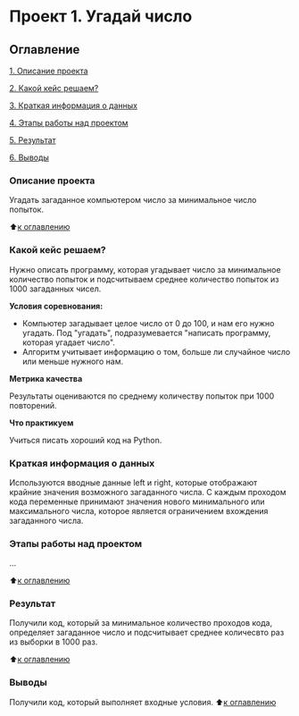 # Проект 1. Угадай число

## Оглавление
[1. Описание проекта](https://github.com/Anna1Panda/HW1/blob/main/README.md#Описание-проекта)

[2. Какой кейс решаем?](https://github.com/Anna1Panda/HW1/blob/main/README.md#Какой-кейс-решаем)

[3. Краткая информация о данных](https://github.com/Anna1Panda/HW1/blob/main/README.md#Краткая-информация-о-данных)

[4. Этапы работы над проектом](https://github.com/Anna1Panda/HW1/blob/main/README.md#Этапы-работы-над-проектом)

[5. Результат](https://github.com/Anna1Panda/HW1/blob/main/README.md#Результат)

[6. Выводы](https://github.com/Anna1Panda/HW1/blob/main/README.md#Выводы)

### Описание проекта
Угадать загаданное компьютером число за минимальное число попыток.

:arrow_up:[к оглавлению](https://github.com/Anna1Panda/HW1/blob/main/README.md#Оглавление)


### Какой кейс решаем?
Нужно описать программу, которая угадывает число за минимальное количество попыток и подсчитываем среднее количество попыток из 1000 загаданных чисел.

**Условия соревнования:**
- Компьютер загадывает целое число от 0 до 100, и нам его нужно угадать. Под "угадать", подразумевается "написать программу, которая угадает число".
- Алгоритм учитывает информацию о том, больше ли случайное число или меньше нужного нам. 

**Метрика качества** 

Результаты оцениваются по среднему количеству попыток при 1000 повторений.

**Что практикуем**

Учиться писать хороший код на Python.


### Краткая информация о данных

Используются вводные данные left и right, которые отображают крайние значения возможного загаданного числа. С каждым проходом кода переменные принимают значения нового минимального или максимального числа, которое является ограничением вхождения загаданного числа. 

### Этапы работы над проектом
...

:arrow_up:[к оглавлению](https://github.com/Anna1Panda/HW1/blob/main/README.md#Оглавление)

### Результат

Получили код, который за минимальное количество проходов кода, определяет загаданное число и подсчитывает среднее количесвто раз из выборки в 1000 раз. 

:arrow_up:[к оглавлению](https://github.com/Anna1Panda/HW1/blob/main/README.md#Оглавление)

### Выводы

Получили код, который выполняет входные условия.
:arrow_up:[к оглавлению](https://github.com/Anna1Panda/HW1/blob/main/README.md#Оглавление)